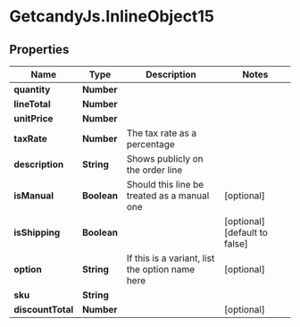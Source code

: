# GetcandyJs.InlineObject15

## Properties

Name | Type | Description | Notes
------------ | ------------- | ------------- | -------------
**quantity** | **Number** |  | 
**lineTotal** | **Number** |  | 
**unitPrice** | **Number** |  | 
**taxRate** | **Number** | The tax rate as a percentage | 
**description** | **String** | Shows publicly on the order line | 
**isManual** | **Boolean** | Should this line be treated as a manual one | [optional] 
**isShipping** | **Boolean** |  | [optional] [default to false]
**option** | **String** | If this is a variant, list the option name here | [optional] 
**sku** | **String** |  | 
**discountTotal** | **Number** |  | [optional] 


